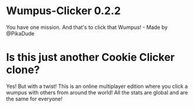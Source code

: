 # Wumpus-Clicker 0.2.2
You have one mission. And that's to click that Wumpus! - Made by @PikaDude

# Is this just another Cookie Clicker clone?
Yes! But with a twist! This is an online multiplayer edition where you click a wumpus with others from around the world! All the stats are global and are the same for everyone!